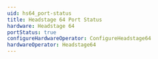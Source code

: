 ```yaml
---
uid: hs64_port-status
title: Headstage 64 Port Status
hardware: Headstage 64
portStatus: true
configureHardwareOperator: ConfigureHeadstage64
hardwareOperator: Headstage64
---
```


